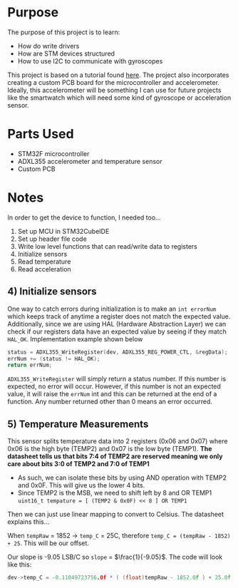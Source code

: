 # Purpose
The purpose of this project is to learn:
- How do write drivers
- How are STM devices structured
- How to use I2C to communicate with gyroscopes

This project is based on a tutorial found [here](https://www.youtube.com/watch?v=_JQAve05o_0&t=1506s&ab_channel=Phil%E2%80%99sLab). The project also incorporates creating a custom PCB board for the microcontroller and accelerometer. Ideally, this accelerometer will be something I can use for future projects like the smartwatch which will  need some kind of gyroscope or acceleration sensor.

# Parts Used
- STM32F microcontroller
- ADXL355 accelerometer and temperature sensor
- Custom PCB

# Notes
In order to get the device to function, I needed too...
1) Set up MCU in STM32CubeIDE
2) Set up header file code
3) Write low level functions that can read/write data to registers
4) Initialize sensors
5) Read temperature
6) Read acceleration
## 4) Initialize sensors
One way to catch errors during initialization is to make an `int errorNum` which keeps track of anytime a register does not match the expected value. Additionally, since we are using HAL (Hardware Abstraction Layer) we can check if our registers data have an expected value by seeing if they match `HAL_OK`. Implementation example shown below

```c
status = ADXL355_WriteRegister(dev, ADXL355_REG_POWER_CTL, &regData);
errNum += (status != HAL_OK);
return errNum;
```

`ADXL355_WriteRegister` will simply return a status number. If this number is expected, no error will occur. However, if this number is not an expected value, it will raise the `errNum` int and this can be returned at the end of a function. Any number returned other than 0 means an error occurred.

## 5) Temperature Measurements
This sensor splits temperature data into 2 registers (0x06 and 0x07) where 0x06 is the high byte (TEMP2) and 0x07 is the low byte (TEMP1). **The datasheet tells us that bits 7:4 of TEMP2 are reserved meaning we only care about bits 3:0 of TEMP2 and 7:0 of TEMP1**
- As such, we can isolate these bits by using AND operation with TEMP2 and 0x0F. This will give us the lower 4 bits.
- Since TEMP2 is the MSB, we need to shift left by 8 and OR TEMP1
`uint16_t tempature = [ (TEMP2 & 0x0F) << 8 ] OR TEMP1`

Then we can just use linear mapping to convert to Celsius. The datasheet explains this...

When `tempRaw` = 1852 -> `temp_C` = 25C, therefore `temp_C = (tempRaw - 1852) + 25`. This will be our offset.

Our slope is -9.05 LSB/C so `slope` = $\frac{1}{-9.05}$. The code will look like this:

```c
dev->temp_C = -0.11049723756.0f * ( (float)tempRaw - 1852.0f ) + 25.0f
```

